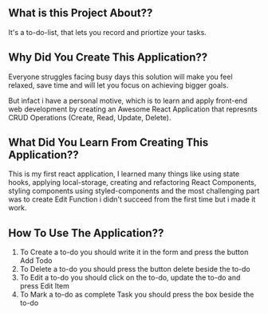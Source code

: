 ## What is this Project About??


It's a to-do-list, that lets you record and priortize your tasks.


## Why Did You Create This Application??


Everyone struggles facing busy days this solution will make you feel relaxed, save time and  will let you focus on achieving bigger goals.

But infact i have a personal motive, which is to learn and apply front-end web development by creating an Awesome React Application that represnts CRUD Operations (Create, Read, Update, Delete).


## What Did You Learn From Creating This Application??

This is my first react application, I learned many things like using state hooks, applying local-storage, creating and refactoring React Components, styling components using styled-components and the most challenging part was to create Edit Function i didn't succeed from the first time but i made it work.

## How To Use The Application??

1. To Create a to-do you should write it in the form and press the button Add Todo
2. To Delete a to-do you should press the button delete beside the to-do
3. To Edit a to-do you should click on the to-do, update the to-do and press Edit Item
4. To Mark a to-do as complete Task you should press the box beside the to-do

